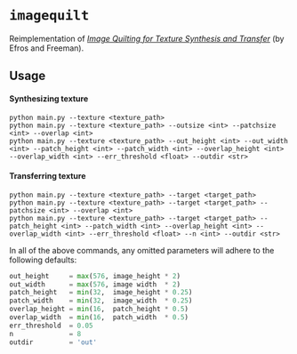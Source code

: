 # `imagequilt`
Reimplementation of [_Image Quilting for Texture Synthesis and Transfer_](https://www2.eecs.berkeley.edu/Research/Projects/CS/vision/papers/efros-siggraph01.pdf) (by Efros and Freeman).

## Usage
#### Synthesizing texture
```
python main.py --texture <texture_path>
python main.py --texture <texture_path> --outsize <int> --patchsize <int> --overlap <int>
python main.py --texture <texture_path> --out_height <int> --out_width <int> --patch_height <int> --patch_width <int> --overlap_height <int> --overlap_width <int> --err_threshold <float> --outdir <str>
```

#### Transferring texture
```
python main.py --texture <texture_path> --target <target_path>
python main.py --texture <texture_path> --target <target_path> --patchsize <int> --overlap <int>
python main.py --texture <texture_path> --target <target_path> --patch_height <int> --patch_width <int> --overlap_height <int> --overlap_width <int> --err_threshold <float> --n <int> --outdir <str>
```

In all of the above commands, any omitted parameters will adhere to the following defaults:
```python
out_height     = max(576, image_height * 2)
out_width      = max(576, image width  * 2)
patch_height   = min(32,  image_height * 0.25)
patch_width    = min(32,  image_width  * 0.25)
overlap_height = min(16,  patch_height * 0.5)
overlap_width  = min(16,  patch_width  * 0.5)
err_threshold  = 0.05
n              = 8
outdir         = 'out'
```
